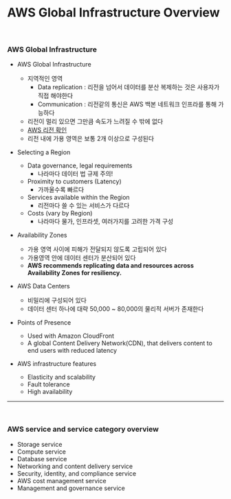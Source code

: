 # AWS Global Infrastructure Overview

<br>



### AWS Global Infrastructure 

- AWS Global Infrastructure
  - 지역적인 영역
    - Data replication : 리전을 넘어서 데이터를 분산 복제하는 것은 사용자가 직접 해야한다
    - Communication : 리전같의 통신은 AWS 백본 네트워크 인프라를 통해 가능하다 
  - 리전이 멀리 있으면 그만큼 속도가 느려질 수 밖에 없다
  - [AWS 리전 확인](https://aws.amazon.com/ko/about-aws/global-infrastructure/regions_az/)
  - 리전 내에 가용 영역은 보통 2개 이상으로 구성된다
- Selecting a Region
  - Data governance, legal requirements
    - 나라마다 데이터 법 규제 주의!
  - Proximity to customers (Latency)
    - 가까울수록 빠르다
  - Services available within the Region
    - 리전마다 쓸 수 있는 서비스가 다르다
  - Costs (vary by Region)
    - 나라마다 물가, 인프라셋, 여러가지를 고려한 가격 구성
- Availability Zones
  - 가용 영역 사이에 피해가 전달되지 않도록 고립되어 있다
  - 가용영역 안에 데이터 센터가 분산되어 있다
  - **AWS recommends replicating data and resources across Availability Zones for resiliency.**
- AWS Data Centers
  - 비밀리에 구성되어 있다
  - 데이터 센터 하나에 대략 50,000 ~ 80,000의 물리적 서버가 존재한다
- Points of Presence
  - Used with Amazon CloudFront 
  - A global Content Delivery Network(CDN), that delivers content to end users with reduced latency

- AWS infrastructure features
  - Elasticity and scalability
  - Fault tolerance
  - High availability

---

<br>



### AWS service and service category overview



- Storage service
- Compute service
- Database service
- Networking and content delivery service
- Security, identity, and compliance service
- AWS cost management service
- Management and governance service
